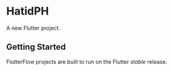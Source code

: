 # HatidPH

A new Flutter project.

## Getting Started

FlutterFlow projects are built to run on the Flutter _stable_ release.
